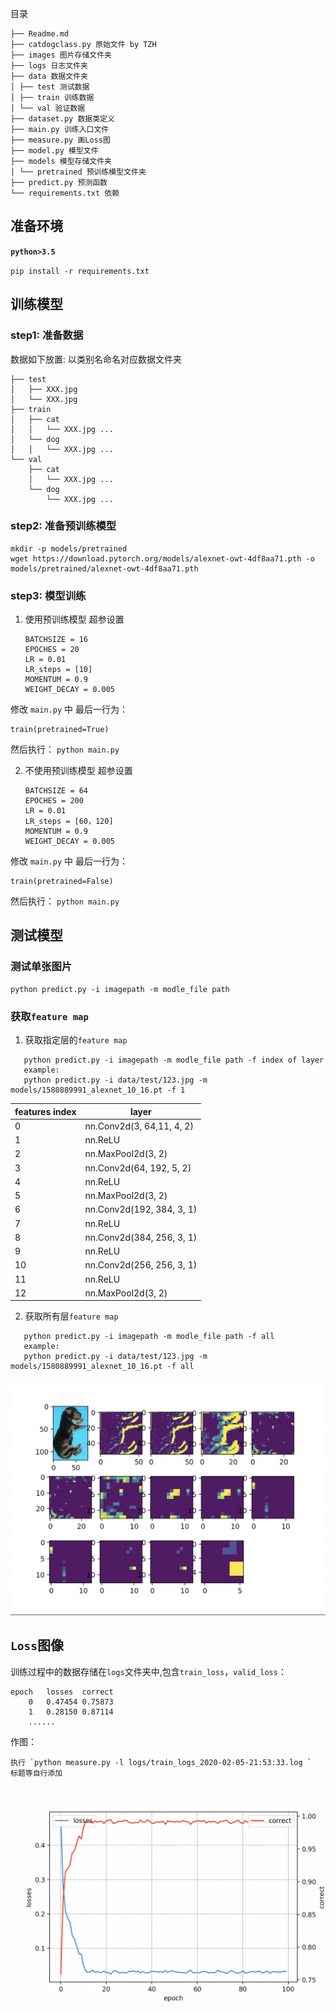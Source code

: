 目录

    ├── Readme.md
    ├── catdogclass.py 原始文件 by TZH
    ├── images 图片存储文件夹
    ├── logs 日志文件夹
    ├── data 数据文件夹
    │ ├── test 测试数据
    │ ├── train 训练数据
    │ └── val 验证数据
    ├── dataset.py 数据类定义
    ├── main.py 训练入口文件
    ├── measure.py 画Loss图
    ├── model.py 模型文件
    ├── models 模型存储文件夹
    │ └── pretrained 预训练模型文件夹
    ├── predict.py 预测函数
    └── requirements.txt 依赖

## 准备环境

**`python>3.5`**

`pip install -r requirements.txt`

## 训练模型

### step1: 准备数据

数据如下放置: 以类别名命名对应数据文件夹

    ├── test
    │   ├── XXX.jpg
    │   └── XXX.jpg
    ├── train
    │   ├── cat
    │   │   └── XXX.jpg ...
    │   └── dog
    │   │   └── XXX.jpg ...
    └── val
        ├── cat
        │   └── XXX.jpg ...
        └── dog
            └── XXX.jpg ...

### step2: 准备预训练模型

    mkdir -p models/pretrained
    wget https://download.pytorch.org/models/alexnet-owt-4df8aa71.pth -o models/pretrained/alexnet-owt-4df8aa71.pth

### step3: 模型训练

1.  使用预训练模型
    超参设置

        BATCHSIZE = 16
        EPOCHES = 20
        LR = 0.01
        LR_steps = [10]
        MOMENTUM = 0.9
        WEIGHT_DECAY = 0.005

修改 `main.py` 中 最后一行为：

    train(pretrained=True)

然后执行： `python main.py`

2.  不使用预训练模型
    超参设置

        BATCHSIZE = 64
        EPOCHES = 200
        LR = 0.01
        LR_steps = [60，120]
        MOMENTUM = 0.9
        WEIGHT_DECAY = 0.005

修改 `main.py` 中 最后一行为：

    train(pretrained=False)

然后执行： `python main.py`

## 测试模型

### 测试单张图片

    python predict.py -i imagepath -m modle_file path

### 获取`feature map`

1. 获取指定层的`feature map`

```
   python predict.py -i imagepath -m modle_file path -f index of layer
   example:
   python predict.py -i data/test/123.jpg -m models/1580889991_alexnet_10_16.pt -f 1
```

| features index | layer                     |
| -------------- | ------------------------- |
| 0              | nn.Conv2d(3, 64,11, 4, 2) |
| 1              | nn.ReLU                   |
| 2              | nn.MaxPool2d(3, 2)        |
| 3              | nn.Conv2d(64, 192, 5, 2)  |
| 4              | nn.ReLU                   |
| 5              | nn.MaxPool2d(3, 2)        |
| 6              | nn.Conv2d(192, 384, 3, 1) |
| 7              | nn.ReLU                   |
| 8              | nn.Conv2d(384, 256, 3, 1) |
| 9              | nn.ReLU                   |
| 10             | nn.Conv2d(256, 256, 3, 1) |
| 11             | nn.ReLU                   |
| 12             | nn.MaxPool2d(3, 2)        |

2. 获取所有层`feature map`

```
   python predict.py -i imagepath -m modle_file path -f all
   example:
   python predict.py -i data/test/123.jpg -m models/1580889991_alexnet_10_16.pt -f all
```

![feature_map](images/feature_map.png)

## `Loss`图像

训练过程中的数据存储在`logs`文件夹中,包含`train_loss`，`valid_loss`：

    epoch	losses 	correct
        0	0.47454	0.75873
        1	0.28150	0.87114
        ......

作图：

    执行 `python measure.py -l logs/train_logs_2020-02-05-21:53:33.log `
    标题等自行添加

![train_loss](images/train_loss.png)
